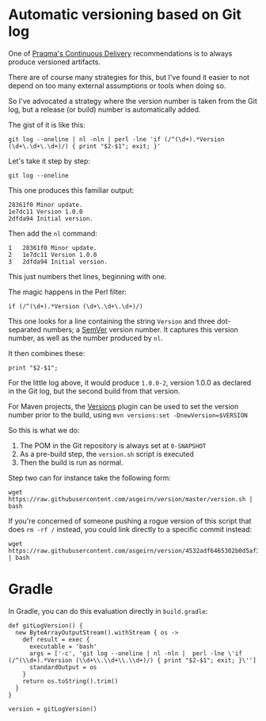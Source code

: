 # Automatic versioning based on Git log

One of [Praqma's Continuous Delivery](http://www.praqma.com/training/code-kickstart/) recommendations 
is to always produce versioned artifacts.

There are of course many strategies for this, but I've found it easier to not depend on too many 
external assumptions or tools when doing so.

So I've advocated a strategy where the version number is taken from the Git log, but a release (or build)
number is automatically added.

The gist of it is like this:

    git log --oneline | nl -nln | perl -lne 'if (/^(\d+).*Version (\d+\.\d+\.\d+)/) { print "$2-$1"; exit; }'

Let's take it step by step:

    git log --oneline

This one produces this familiar output:

    28361f0 Minor update.
    1e7dc11 Version 1.0.0
    2dfda94 Initial version.

Then add the `nl` command:

    1   28361f0 Minor update.
    2   1e7dc11 Version 1.0.0
    3   2dfda94 Initial version.

This just numbers thet lines, beginning with one.

The magic happens in the Perl filter:

    if (/^(\d+).*Version (\d+\.\d+\.\d+)/)

This one looks for a line containing the string `Version` and three dot-separated numbers; a [SemVer](http://semver.org/) version number.  It captures this version number, as well as the number produced by `nl`.

It then combines these:

    print "$2-$1";

For the little log above, it would produce `1.0.0-2`, version 1.0.0 as declared in the Git log, but the second build from that version.

For Maven projects, the [Versions](http://www.mojohaus.org/versions-maven-plugin/) plugin can be used to set the version number prior to the build, using `mvn versions:set -DnewVersion=$VERSION`

So this is what we do:

1. The POM in the Git repository is always set at `0-SNAPSHOT`
2. As a pre-build step, the `version.sh` script is executed
3. Then the build is run as normal.

Step two can for instance take the following form:

    wget https://raw.githubusercontent.com/asgeirn/version/master/version.sh | bash

If you're concerned of someone pushing a rogue version of this script that does `rm -rf /` instead, you could link directly to a specific commit instead:

    wget https://raw.githubusercontent.com/asgeirn/version/4532adf6465302b0d5af39f26dcaca8cb19bfd42/version.sh | bash

# Gradle

In Gradle, you can do this evaluation directly in `build.gradle`:

    def gitLogVersion() {
      new ByteArrayOutputStream().withStream { os ->
        def result = exec {
          executable = 'bash'
          args = ['-c', 'git log --oneline | nl -nln |  perl -lne \'if (/^(\\d+).*Version (\\d+\\.\\d+\\.\\d+)/) { print "$2-$1"; exit; }\'']
          standardOutput = os
        }
        return os.toString().trim()
      }
    }

    version = gitLogVersion()

